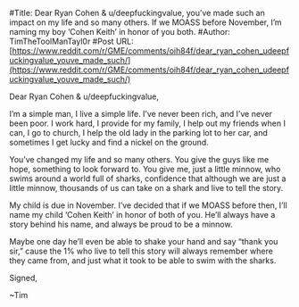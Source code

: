 #Title: Dear Ryan Cohen & u/deepfuckingvalue, you’ve made such an impact on my life and so many others. If we MOASS before November, I’m naming my boy ‘Cohen Keith’ in honor of you both.
#Author: TimTheToolManTayl0r
#Post URL: [https://www.reddit.com/r/GME/comments/oih84f/dear_ryan_cohen_udeepfuckingvalue_youve_made_such/](https://www.reddit.com/r/GME/comments/oih84f/dear_ryan_cohen_udeepfuckingvalue_youve_made_such/)


Dear Ryan Cohen & u/deepfuckingvalue,

I’m a simple man, I live a simple life. I’ve never been rich, and I’ve never been poor. I work hard, I provide for my family, I help out my friends when I can, I go to church, I help the old lady in the parking lot to her car, and sometimes I get lucky and find a nickel on the ground. 

You’ve changed my life and so many others. You give the guys like me hope, something to look forward to. You give me, just a little minnow, who swims around a world full of sharks, confidence that although we are just a little minnow, thousands of us can take on a shark and live to tell the story. 

My child is due in November. I’ve decided that if we MOASS before then, I’ll name my child ‘Cohen Keith’ in honor of both of you. He’ll always have a story behind his name, and always be proud to be a minnow. 

Maybe one day he’ll even be able to shake your hand and say “thank you sir,” cause the 1% who live to tell this story will always remember where they came from, and just what it took to be able to swim with the sharks. 

Signed,

~Tim